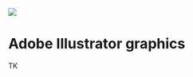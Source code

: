 ![](https://graphics.thomsonreuters.com/style-assets/images/logos/reuters-graphics-logo/svg/graphics-logo-color-dark.svg)

# Adobe Illustrator graphics

TK
